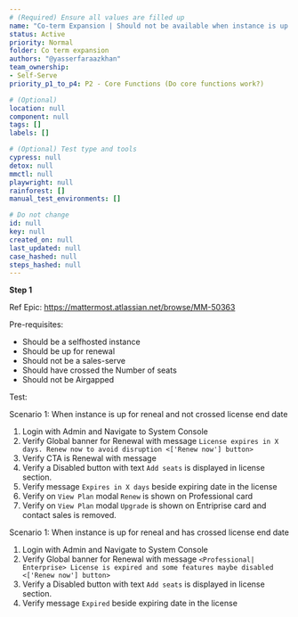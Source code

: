 ```yaml
---
# (Required) Ensure all values are filled up
name: "Co-term Expansion | Should not be available when instance is up for renewal"
status: Active
priority: Normal
folder: Co term expansion
authors: "@yasserfaraazkhan"
team_ownership: 
- Self-Serve
priority_p1_to_p4: P2 - Core Functions (Do core functions work?)

# (Optional)
location: null
component: null
tags: []
labels: []

# (Optional) Test type and tools
cypress: null
detox: null
mmctl: null
playwright: null
rainforest: []
manual_test_environments: []

# Do not change
id: null
key: null
created_on: null
last_updated: null
case_hashed: null
steps_hashed: null
---
```


**Step 1**

Ref Epic: <https://mattermost.atlassian.net/browse/MM-50363>

Pre-requisites:

- Should be a selfhosted instance
- Should be up for renewal
- Should not be a sales-serve
- Should have crossed the Number of seats
- Should not be Airgapped

Test:

Scenario 1: When instance is up for reneal and not crossed license end date

1. Login with Admin and Navigate to System Console
2. Verify Global banner for Renewal with message `License expires in X days. Renew now to avoid disruption <['Renew now'] button>`
3. Verify CTA is Renewal with message
4. Verify a Disabled button with text `Add seats` is displayed in license section.
5. Verify message `Expires in X days` beside expiring date in the license
6. Verify on `View Plan` modal `Renew` is shown on Professional card
7. Verify on `View Plan` modal `Upgrade` is shown on Entriprise card and contact sales is removed.

Scenario 1: When instance is up for reneal and has crossed license end date

1. Login with Admin and Navigate to System Console
2. Verify Global banner for Renewal with message `<Professional| Enterprise> License is expired and some features maybe disabled <['Renew now'] button>`
3. Verify a Disabled button with text `Add seats` is displayed in license section.
4. Verify message `Expired` beside expiring date in the license
